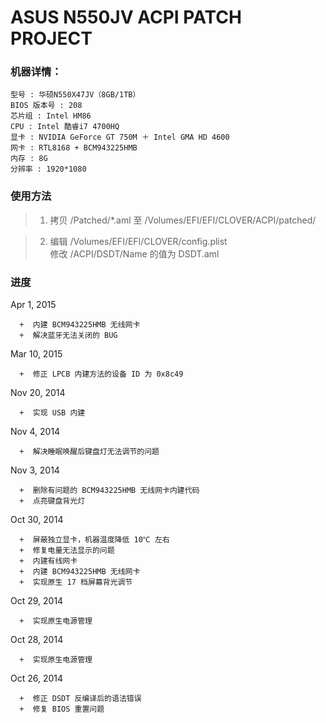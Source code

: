 ASUS N550JV ACPI PATCH PROJECT
==============================
    

###  机器详情：

    型号 : 华硕N550X47JV（8GB/1TB）  
    BIOS 版本号 : 208  
    芯片组 : Intel HM86  
    CPU : Intel 酷睿i7 4700HQ  
    显卡 : NVIDIA GeForce GT 750M ＋ Intel GMA HD 4600  
    网卡 : RTL8168 + BCM943225HMB  
    内存 : 8G  
    分辨率 : 1920*1080  
  
  
###  使用方法

>1.  拷贝 /Patched/*.aml 至 /Volumes/EFI/EFI/CLOVER/ACPI/patched/  

>2.  编辑 /Volumes/EFI/EFI/CLOVER/config.plist  
     修改 /ACPI/DSDT/Name 的值为 DSDT.aml  
  
  
###  进度


Apr 1, 2015
  
      +  内建 BCM943225HMB 无线网卡
      +  解决蓝牙无法关闭的 BUG
      
Mar 10, 2015
  
      +  修正 LPCB 内建方法的设备 ID 为 0x8c49
      

Nov 20, 2014
  
      +  实现 USB 内建
      
Nov 4, 2014
  
      +  解决睡眠唤醒后键盘灯无法调节的问题
      
Nov 3, 2014
  
      +  删除有问题的 BCM943225HMB 无线网卡内建代码
      +  点亮键盘背光灯
      
Oct 30, 2014
  
      +  屏蔽独立显卡，机器温度降低 10℃ 左右
      +  修复电量无法显示的问题
      +  内建有线网卡
      +  内建 BCM943225HMB 无线网卡
      +  实现原生 17 档屏幕背光调节
      
Oct 29, 2014
  
      +  实现原生电源管理  
      
Oct 28, 2014
  
      +  实现原生电源管理  
      
Oct 26, 2014  
  
      +  修正 DSDT 反编译后的语法错误
      +  修复 BIOS 重置问题  
      


